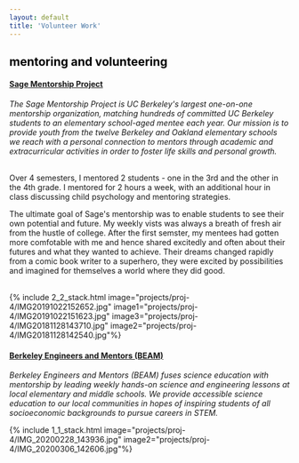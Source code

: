 ```yaml
---
layout: default
title: 'Volunteer Work'
---
```

<h2 style="color:#000000"> mentoring and volunteering</h2>

<h4 style="color:#000000">  <a href = 'https://www.sagementors.org/' > Sage Mentorship Project </a> </h4>

<em> The Sage Mentorship Project is UC Berkeley's largest one-on-one mentorship organization, matching hundreds of committed UC Berkeley students to an elementary school-aged mentee each year. Our mission is to provide youth from the twelve Berkeley and Oakland elementary schools we reach with a personal connection to mentors through academic and extracurricular activities in order to foster life skills and personal growth. </em>

<br>
Over 4 semesters, I mentored 2 students - one in the 3rd and the other in the 4th grade. I mentored for 2 hours a week, with an additional hour in class discussing child psychology and mentoring strategies. 

The ultimate goal of Sage's mentorship was to enable students to see their own potential and future. My weekly vists was always a breath of fresh air from the hustle of college. After the first semster, my mentees had gotten more comfotable with me and hence shared excitedly and often about their futures and what they wanted to achieve. Their dreams changed rapidly from a comic book writer to a superhero, they were excited by possibilities and imagined for themselves a world where they did good. 
<br>
<br>

{% include 2_2_stack.html image="projects/proj-4/IMG20191022152652.jpg" image1="projects/proj-4/IMG20191022151623.jpg" image3="projects/proj-4/IMG20181128143710.jpg" image2="projects/proj-4/IMG20181128142540.jpg"%}

<h4 style="color:#000000"> <a href = 'https://beam.berkeley.edu/'> Berkeley Engineers and Mentors (BEAM)</a></h4>

<em> Berkeley Engineers and Mentors (BEAM) fuses science education with mentorship by leading weekly hands-on science and engineering lessons at local elementary and middle schools. We provide accessible science education to our local communities in hopes of inspiring students of all socioeconomic backgrounds to pursue careers in STEM. </em>

{% include 1_1_stack.html image="projects/proj-4/IMG_20200228_143936.jpg" image2="projects/proj-4/IMG_20200306_142606.jpg"%}
